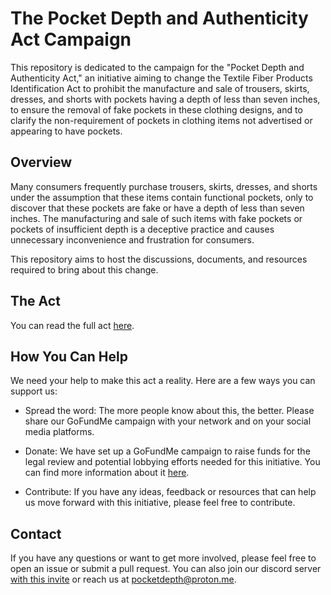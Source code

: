 # The Pocket Depth and Authenticity Act Campaign

This repository is dedicated to the campaign for the "Pocket Depth and Authenticity Act," an initiative aiming to change the Textile Fiber Products Identification Act to prohibit the manufacture and sale of trousers, skirts, dresses, and shorts with pockets having a depth of less than seven inches, to ensure the removal of fake pockets in these clothing designs, and to clarify the non-requirement of pockets in clothing items not advertised or appearing to have pockets.

## Overview

Many consumers frequently purchase trousers, skirts, dresses, and shorts under the assumption that these items contain functional pockets, only to discover that these pockets are fake or have a depth of less than seven inches. The manufacturing and sale of such items with fake pockets or pockets of insufficient depth is a deceptive practice and causes unnecessary inconvenience and frustration for consumers.

This repository aims to host the discussions, documents, and resources required to bring about this change.

## The Act

You can read the full act [here](https://bit.ly/3pQodPf).

## How You Can Help

We need your help to make this act a reality. Here are a few ways you can support us:

- Spread the word: The more people know about this, the better. Please share our GoFundMe campaign with your network and on your social media platforms.

- Donate: We have set up a GoFundMe campaign to raise funds for the legal review and potential lobbying efforts needed for this initiative. You can find more information about it [here](https://bit.ly/3rm8Caw).

- Contribute: If you have any ideas, feedback or resources that can help us move forward with this initiative, please feel free to contribute.

## Contact

If you have any questions or want to get more involved, please feel free to open an issue or submit a pull request. You can also join our discord server [with this invite](https://discord.gg/rcRPvTbjue) or reach us at pocketdepth@proton.me.
